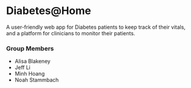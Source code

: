 # Diabetes@Home

A user-friendly web app for Diabetes patients to keep track of their vitals, and a platform for clinicians to monitor their patients.

### Group Members
* Alisa Blakeney 
* Jeff Li
* Minh Hoang
* Noah Stammbach
